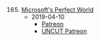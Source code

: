 165. [Microsoft's Perfect World](https://linuxgamecast.com/2019/04/lwdw-165-microsofts-perfect-world/)
     * 2019-04-10
        * [Patreon](https://www.patreon.com/posts/lwdw-165-perfect-26021382)
        * [UNCUT Patreon](https://www.patreon.com/posts/lwdw-165-uncut-26021347)
